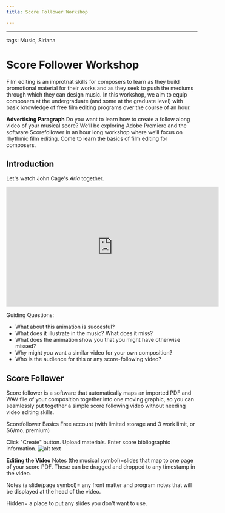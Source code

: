 ```yaml
---
title: Score Follower Workshop

---
```


---
tags: Music, Siriana
# Score Follower Workshop

Film editing is an improtnat skills for composers to learn as they build promotional material for their works and as they seek to push the mediums through which they can design music. In this workshop, we aim to equip composers at the undergraduate (and some at the graduate level) with basic knowledge of free film editing programs over the course of an hour.

**Advertising Paragraph** Do you want to learn how to create a follow along video of your musical score? We’ll be exploring Adobe Premiere and the software Scorefollower in an hour long workshop where we’ll focus on rhythmic film editing. Come to learn the basics of film editing for composers. 



## Introduction
Let's watch John Cage's *Aria* together. 
<iframe width="560" height="315" src="https://www.youtube.com/embed/DuD9_yX3dAI" title="YouTube video player" frameborder="0" allow="accelerometer; autoplay; clipboard-write; encrypted-media; gyroscope; picture-in-picture" allowfullscreen></iframe>

Guiding Questions:
* What about this animation is succesful? 
* What does it illustrate in the music? What does it miss? 
* What does the animation show you that you might have otherwise missed? 
* Why might you want a similar video for your own composition?
* Who is the audience for this or any score-following video?

## Score Follower
Score follower is a software that automatically maps an imported PDF and WAV file of your composition together into one moving graphic, so you can seamlessly put together a simple score following video without needing video editing skills. 

Scorefollower Basics
Free account (with limited storage and 3 work limit, or $6/mo. premium)

Click "Create" button. 
Upload materials.
Enter score bibliographic information. 
![alt text](https://files.slack.com/files-pri/T0HTW3H0V-F046T9LHWUF/screen_shot_2022-10-19_at_12.06.10_pm.png?pub_secret=c3dceffdf8)


**Editing the Video**
Notes (the musical symbol)=slides that map to one page of your score PDF. These can be dragged and dropped to any timestamp in the video. 

Notes (a slide/page symbol)= any front matter and program notes that will be displayed at the head of the video. 

Hidden= a place to put any slides you don't want to use.











